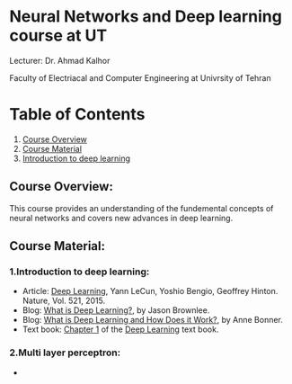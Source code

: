 # Neural Networks and Deep learning course at UT
<p>Lecturer: Dr. Ahmad Kalhor
<p>Faculty of Electriacal and Computer Engineering at Univrsity of Tehran

# Table of Contents
1. [Course Overview](#Course-Overview)
2. [Course Material](#Course_Material)
3. [Introduction to deep learning](#Introduction_to_deeplearning)

## <a name="Course-Overview"></a>Course Overview:
This course provides an understanding of the fundemental concepts of neural networks and covers new advances in deep learning.
## <a name="Course_Material"></a>Course Material:

### 1.<a name="Introduction_to_deeplearning"></a>Introduction to deep learning:
  * Article: [Deep Learning](http://www.readcube.com/articles/10.1038%2Fnature14539), Yann LeCun, Yoshio Bengio, Geoffrey Hinton. Nature, Vol. 521, 2015.
  * Blog: [What is Deep Learning?](https://machinelearningmastery.com/what-is-deep-learning/), by Jason Brownlee.
  * Blog: [What is Deep Learning and How Does it Work?](https://towardsdatascience.com/what-is-deep-learning-and-how-does-it-work-f7d02aa9d477), by Anne Bonner.
  * Text book: [Chapter 1](http://www.deeplearningbook.org/contents/intro.html) of the [Deep Learning](http://www.deeplearningbook.org/) text book.
### 2.<a name="Multi_layer_Perceptrons"></a>Multi layer perceptron:
  *



